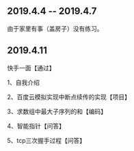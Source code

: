 ## 2019.4.4 -- 2019.4.7 ##
由于家里有事（盖房子）没有练习。
## 2019.4.11 ##
快手一面【通过】

  1、自我介绍
  
  2、百度云模拟实现中断点续传的实现【项目】
  
  3、求数组中最大子序列的和【编码】
  
  4、智能指针【问答】
  
  5、tcp三次握手过程【问答】

